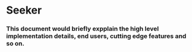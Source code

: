# Seeker

### This document would briefly expplain the high level implementation details, end users, cutting edge features and so on.


